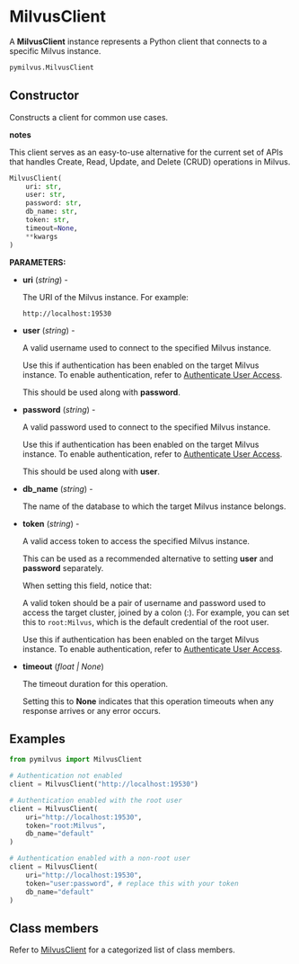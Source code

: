 # MilvusClient

A __MilvusClient__ instance represents a Python client that connects to a specific Milvus instance.

```python
pymilvus.MilvusClient
```

## Constructor

Constructs a client for common use cases.

<div class="admonition note">

<p><b>notes</b></p>

<p>This client serves as an easy-to-use alternative for the current set of APIs that handles Create, Read, Update, and Delete (CRUD) operations in Milvus.</p>

</div>

```python
MilvusClient(
    uri: str,
    user: str,
    password: str,
    db_name: str,
    token: str,
    timeout=None,
    **kwargs
)
```

__PARAMETERS:__

- __uri__ (_string_) -

    The URI of the Milvus instance. For example:

    ```plaintext
    http://localhost:19530
    ```

- __user__ (_string_) -

    A valid username used to connect to the specified Milvus instance.

    Use this if authentication has been enabled on the target Milvus instance. To enable authentication, refer to [Authenticate User Access](https://milvus.io/docs/authenticate.md).

    This should be used along with __password__.

- __password__ (_string_) -

    A valid password used to connect to the specified Milvus instance.

    Use this if authentication has been enabled on the target Milvus instance. To enable authentication, refer to [Authenticate User Access](https://milvus.io/docs/authenticate.md).

    This should be used along with __user__.

- __db_name__ (_string_) -

    The name of the database to which the target Milvus instance belongs.

- __token__ (_string_) -

    A valid access token to access the specified Milvus instance. 

    This can be used as a recommended alternative to setting __user__ and __password__ separately.

    When setting this field, notice that:

    A valid token should be a pair of username and password used to access the target cluster, joined by a colon (:). For example, you can set this to `root:Milvus`, which is the default credential of the root user.

    Use this if authentication has been enabled on the target Milvus instance. To enable authentication, refer to [Authenticate User Access](https://milvus.io/docs/authenticate.md).

- __timeout__ (_float _|_ None_)  

    The timeout duration for this operation. 

    Setting this to __None__ indicates that this operation timeouts when any response arrives or any error occurs.

## Examples

```python
from pymilvus import MilvusClient

# Authentication not enabled
client = MilvusClient("http://localhost:19530")

# Authentication enabled with the root user
client = MilvusClient(
    uri="http://localhost:19530",
    token="root:Milvus",
    db_name="default"
)

# Authentication enabled with a non-root user
client = MilvusClient(
    uri="http://localhost:19530",
    token="user:password", # replace this with your token
    db_name="default"
)
```

## Class members

Refer to [MilvusClient](./MilvusClient.md) for a categorized list of class members.

